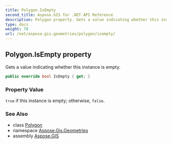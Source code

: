 ```yaml
---
title: Polygon.IsEmpty
second_title: Aspose.GIS for .NET API Reference
description: Polygon property. Gets a value indicating whether this instance is empty
type: docs
weight: 70
url: /net/aspose.gis.geometries/polygon/isempty/
---
```

## Polygon.IsEmpty property

Gets a value indicating whether this instance is empty.

```csharp
public override bool IsEmpty { get; }
```

### Property Value

`true` if this instance is empty; otherwise, `false`.

### See Also

* class [Polygon](../)
* namespace [Aspose.Gis.Geometries](../../polygon/)
* assembly [Aspose.GIS](../../../)


